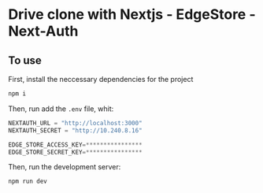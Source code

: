 # Drive clone with Nextjs - EdgeStore - Next-Auth

## To use

First, install the neccessary dependencies for the project

```bash
npm i
```

Then, run add the `.env` file, whit:

```s
NEXTAUTH_URL = "http://localhost:3000"
NEXTAUTH_SECRET = "http://10.240.8.16"

EDGE_STORE_ACCESS_KEY=****************
EDGE_STORE_SECRET_KEY=****************
```

Then, run the development server:

```bash
npm run dev
```